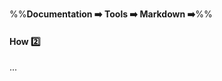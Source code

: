 <link rel="stylesheet" href="{{baseUrl}}/css/textbook.css">

<div class="website-content">

%%**Documentation :arrow_right: Tools :arrow_right: Markdown :arrow_right:**%%

#### How :two:

<div id="main">

...

</div>
</div>
